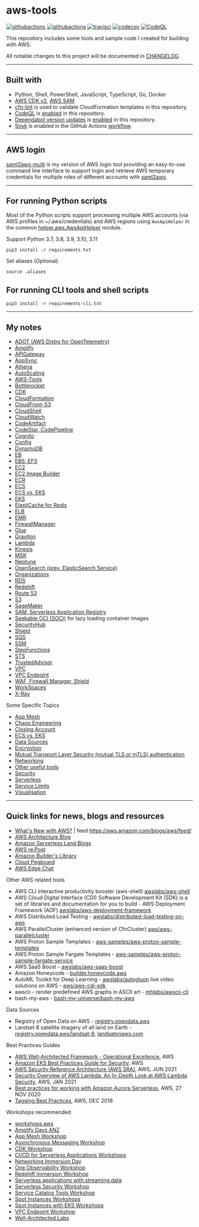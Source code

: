 # aws-tools

[![githubactions](https://github.com/kyhau/aws-tools/workflows/Build-Test/badge.svg)](https://github.com/kyhau/aws-tools/actions/workflows/build-test-common-helper.yaml)
[![githubactions](https://github.com/kyhau/aws-tools/workflows/Lint/badge.svg)](https://github.com/kyhau/aws-tools/actions/workflows/lint.yaml)
[![travisci](https://travis-ci.org/kyhau/aws-tools.svg?branch=master)](https://travis-ci.org/kyhau/aws-tools)
[![codecov](https://codecov.io/gh/kyhau/aws-tools/branch/main/graph/badge.svg)](https://codecov.io/gh/kyhau/aws-tools)
[![CodeQL](https://github.com/kyhau/aws-tools/workflows/CodeQL/badge.svg)](https://github.com/kyhau/aws-tools/actions/workflows/codeql-analysis.yml)

This repository includes some tools and sample code I created for building with AWS.

All notable changes to this project will be documented in [CHANGELOG](./CHANGELOG.md).

---
## Built with
- Python, Shell, PowerShell, JavaScript, TypeScript, Go, Docker
- [AWS CDK v2](https://docs.aws.amazon.com/cdk/v2/guide/home.html), [AWS SAM](https://aws.amazon.com/serverless/sam/)
- [cfn-lint](https://github.com/aws-cloudformation/cfn-lint) is used to validate CloudFormation templates in this repository.
- [CodeQL](https://codeql.github.com) is [enabled](.github/workflows/codeql-analysis.yml) in this repository.
- [Dependabot version updates](https://docs.github.com/en/code-security/dependabot/dependabot-version-updates) is [enabled](.github/dependabot.yml) in this repository.
- [Snyk](https://github.com/snyk/actions) is enabled in the GitHub Actions [workflow](.github/workflows/build-test-common-helper.yaml).

---
## AWS login

[saml2aws-multi](https://github.com/kyhau/saml2aws-multi) is my version of AWS login tool providing an easy-to-use command line interface to support login and retrieve AWS temporary credentials for multiple roles of different accounts with [saml2aws](https://github.com/Versent/saml2aws).

---
## For running Python scripts

Most of the Python scripts support processing multiple AWS accounts (via AWS profiles in ~/.aws/credentials) and AWS regions using `AwsApiHelper` in the common [helper.aws.AwsApiHelper](./_common/helper/aws.py) module.


Support Python 3.7, 3.8, 3.9, 3.10, 3.11
```
pip3 install -r requirements.txt
```
Set aliases (Optional)

```
source .aliases
```

## For running CLI tools and shell scripts

```
pip3 install -r requirements-cli.txt
```

---
## My notes

- [ADOT (AWS Distro for OpenTelemetry)](./ADOT.md)
- [Amplify](./Amplify/)
- [APIGateway](./APIGateway/)
- [AppSync](./AppSync/)
- [Athena](./Athena/)
- [AutoScaling](./AutoScaling/)
- [AWS-Tools](./AWS-Tools/)
- [Bottlerocket](./Bottlerocket/)
- [CDK](./CDK/)
- [CloudFormation](./CloudFormation/)
- [CloudFront-S3](./CloudFront-S3/)
- [CloudShell](./CloudShell/)
- [CloudWatch](./CloudWatch/)
- [CodeArtifact](./CodeArtifact/)
- [CodeStar, CodePipeline](./CodeStar-CodePipeline/)
- [Cognito](./Cognito/)
- [Config](./Config/)
- [DynamoDB](./DynamoDB/)
- [EB](./EB/)
- [EBS, EFS](./EBS-EFS.md)
- [EC2](./EC2/)
- [EC2 Image Builder](./EC2-ImageBuilder/)
- [ECR](./ECR/)
- [ECS](./ECS/)
- [ECS vs. EKS](./ECS-vs-EKS.md)
- [EKS](./EKS/)
- [ElastiCache for Redis](./ElastiCache-Redis/)
- [ELB](./ELB/)
- [EMR](./EMR/)
- [FirewallManager](./WAF-FirewallManager-Shield/)
- [Glue](./Glue.md)
- [Graviton](./Graviton.md)
- [Lambda](./Lambda/)
- [Kinesis](./Kinesis/)
- [MSK](./MSK/)
- [Neptune](./Neptune/)
- [OpenSearch (prev. ElasticSearch Service)](./OpenSearch/)
- [Organizations](./Organizations/)
- [RDS](./RDS/)
- [Redshift](./Redshift/)
- [Route 53](./Route53/)
- [S3](./S3/)
- [SageMaker](./SageMaker/)
- [SAM, Serverless Application Registry](./SAM-and-ServerlessApplicationRepository/)
- [Seekable OCI (SOCI)](./SOCI/) for lazy loading container images
- [SecurityHub](./SecurityHub/)
- [Shield](./WAF-FirewallManager-Shield/)
- [SQS](./SQS/)
- [SSM](./SSM/)
- [StepFunctions](./StepFunctions/)
- [STS](./STS/)
- [TrustedAdvisor](./TrustedAdvisor/)
- [VPC](./VPC/)
- [VPC Endpoint](./VPC-Endpoint/)
- [WAF, Firewall Manager, Shield](./WAF-FirewallManager-Shield/)
- [WorkSpaces](./WorkSpaces/)
- [X-Ray](./X-Ray/)

Some Specific Topics

- [App Mesh](./AppMesh.md)
- [Chaos Engineering](./Others/ChaosEngineering.md)
- [Closing Account](./Others/ClosingAccount.md)
- [ECS vs. EKS](./ECS-vs-EKS.md)
- [Data Sources](./Others/DataSources.md)
- [Encryption](./Others/Encryption.md)
- [Mutual Transport Layer Security (mutual TLS or mTLS) authentication](./Security.md)
- [Networking](./Networking/)
- [Other useful tools](./Others/)
- [Security](./Security.md)
- [Serverless](./Serverless.md)
- [Service Limits](./Others/ServiceLimits.md)
- [Visualisation](https://github.com/kyhau/aws-resource-visualisation/)

---
## Quick links for news, blogs and resources

- [What's New with AWS?](https://aws.amazon.com/new/?nc2=h_ql_exm&whats-new-content-all.sort-by=item.additionalFields.postDateTime&whats-new-content-all.sort-order=desc&wn-featured-announcements.sort-by=item.additionalFields.numericSort&wn-featured-announcements.sort-order=asc) | feed https://aws.amazon.com/blogs/aws/feed/
- [AWS Architecture Blog](https://aws.amazon.com/blogs/architecture)
- [Amazon Serverless Land Blogs](https://serverlessland.com/blog)
- [AWS re:Post](https://repost.aws/)
- [Amazon Builder's Library](https://aws.amazon.com/builders-library)
- [Cloud Pegboard](https://cloudpegboard.com/detail.html)
- [AWS Edge Chat](https://soundcloud.com/awsedgechat)

Other AWS related tools

- AWS CLI interactive productivity booster (aws-shell) [awslabs/aws-shell](https://github.com/awslabs/aws-shell)
- AWS Cloud Digital Interface (CDI) Software Development Kit (SDK) is a set of libraries and documentation for you to build - AWS Deployment Framework (ADF) [awslabs/aws-deployment-framework](https://github.com/awslabs/aws-deployment-framework)
- AWS Distributed Load Testing - [awslabs/distributed-load-testing-on-aws](https://github.com/awslabs/distributed-load-testing-on-aws)
- AWS ParallelCluster (enhanced version of CfnCluster) [aws/aws-parallelcluster](https://github.com/aws/aws-parallelcluster)
- AWS Proton Sample Templates - [aws-samples/aws-proton-sample-templates](https://github.com/aws-samples/aws-proton-sample-templates)
- AWS Proton Sample Fargate Templates - [aws-samples/aws-proton-sample-fargate-service](https://github.com/aws-samples/aws-proton-sample-fargate-service)
- AWS SaaS Boost - [awslabs/aws-saas-boost](https://github.com/awslabs/aws-saas-boost)
- Amazon Honeycode - [builder.honeycode.aws](https://builder.honeycode.aws/)
- AutoML Toolkit for Deep Learning - [awslabs/autogluon](https://github.com/awslabs/autogluon)
live video solutions on AWS - [aws/aws-cdi-sdk](https://github.com/aws/aws-cdi-sdk)
- awscii - render predefined AWS graphs in ASCII art - [mhlabs/awscii-cli](https://github.com/mhlabs/awscii-cli)
- bash-my-aws - [bash-my-universe/bash-my-aws](https://github.com/bash-my-universe/bash-my-aws.git)

Data Sources

- Registry of Open Data on AWS - [registry.opendata.aws](https://registry.opendata.aws/)
- Landset 8 satellite imagery of all land on Earth - [registry.opendata.aws/landsat-8](https://registry.opendata.aws/landsat-8/), [landsatonaws.com](https://landsatonaws.com/)

Best Practices Guides

- [AWS Well-Architected Framework - Operational Excellence](https://wa.aws.amazon.com/wat.pillar.operationalExcellence.en.html), AWS
- [Amazon EKS Best Practices Guide for Security](https://aws.github.io/aws-eks-best-practices/), AWS
- [AWS Security Reference Architecture (AWS SRA)](https://d1.awsstatic.com/APG/aws-security-reference-architecture.pdf), AWS, JUN 2021
- [Security Overview of AWS Lambda: An In-Depth Look at AWS Lambda Security](https://d1.awsstatic.com/whitepapers/Overview-AWS-Lambda-Security.pdf), AWS, JAN 2021
- [Best practices for working with Amazon Aurora Serverless](https://aws.amazon.com/blogs/database/best-practices-for-working-with-amazon-aurora-serverless/), AWS, 27 NOV 2020
- [Tagging Best Practices](https://d1.awsstatic.com/whitepapers/aws-tagging-best-practices.pdf), AWS, DEC 2018

Workshops recommended

- [workshops.aws](https://workshops.aws/)
- [Amplify Days ANZ](https://amplifydays.awsanz.com/)
- [App Mesh Workshop](https://www.appmeshworkshop.com/)
- [Asynchronous Messaging Workshop](https://github.com/aws-samples/asynchronous-messaging-workshop/)
- [CDK Workshop](https://cdkworkshop.com/)
- [CI/CD for Serverless Applications Workshops](https://cicd.serverlessworkshops.io/)
- [Networking Immersion Day](https://networking.workshop.aws/)
- [One Observability Workshop](https://observability.workshop.aws/)
- [Redshift Immersion Workshop](https://redshift-immersion.workshop.aws/)
- [Serverless applications with streaming data](https://github.com/aws-samples/serverless-streaming-data-application/tree/main)
- [Serverless Security Workshop](https://github.com/aws-samples/aws-serverless-security-workshop/)
- [Service Catalog Tools Workshop](https://service-catalog-tools-workshop.com/)
- [Spot Instances Workshops](https://ec2spotworkshops.com/)
- [Spot Instances with EKS Workshops](https://ec2spotworkshops.com/using_ec2_spot_instances_with_eks.html)
- [VPC Endpoint Workshop](https://www.vpcendpointworkshop.com/)
- [Well-Architected Labs](https://wellarchitectedlabs.com/)
